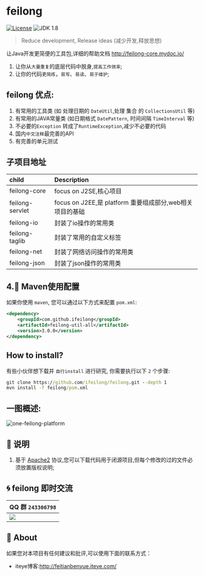 feilong
================

[![License](http://img.shields.io/:license-apache-blue.svg)](http://www.apache.org/licenses/LICENSE-2.0.html)
![JDK 1.8](https://img.shields.io/badge/JDK-1.8-green.svg "JDK 1.8")

> Reduce development, Release ideas (减少开发,释放思想)

让Java开发更简便的工具包,详细的帮助文档 http://feilong-core.mydoc.io/

1. 让你从`大量重复`的底层代码中脱身,`提高工作效率`;
1. 让你的代码`更简炼`，`易写`、`易读`、`易于维护`;

## feilong 优点:

1. 有常用的工具类 (如 处理日期的 `DateUtil`,处理 集合 的 `CollectionsUtil` 等)
1. 有常用的JAVA常量类 (如日期格式 `DatePattern`, 时间间隔 `TimeInterval` 等)
1. 不必要的`Exception` 转成了`RuntimeException`,减少不必要的代码
1. 国内`中文注释`最完善的API
1. 有完善的单元测试

## 子项目地址

child 				| Description 									
:---- 				| :---------									
feilong-core	| focus on J2SE,核心项目		
feilong-servlet| focus on J2EE,是 platform 重要组成部分,web相关项目的基础	
feilong-io			| 封装了io操作的常用类		
feilong-taglib	| 封装了常用的自定义标签		
feilong-net	| 封装了网络访问操作的常用类
feilong-json	| 封装了json操作的常用类

## 4.:dragon: Maven使用配置

如果你使用 `maven`, 您可以通过以下方式来配置 `pom.xml`:


```XML
<dependency>
	<groupId>com.github.ifeilong</groupId>
	<artifactId>feilong-util-all</artifactId>
	<version>3.0.0</version>
</dependency>
```

## How to install?

有些小伙伴想下载并 `自行install` 进行研究, 你需要执行以下 `2` 个步骤:

```bat
git clone https://github.com/ifeilong/feilong.git --depth 1
mvn install -f feilong/pom.xml
```

## 一图概述:

![one-feilong-platform](http://venusdrogon.github.io/feilong-platform/mysource/one-feilong-platform.png) 

## :memo: 说明

1. 基于 [Apache2](https://www.apache.org/licenses/LICENSE-2.0) 协议,您可以下载代码用于闭源项目,但每个修改的过的文件必须放置版权说明;

## :cyclone: feilong 即时交流

|QQ 群 `243306798`
|:---------
|![](http://i.imgur.com/cIfglCa.png)

## :panda_face: About

如果您对本项目有任何建议和批评,可以使用下面的联系方式：

* iteye博客:http://feitianbenyue.iteye.com/